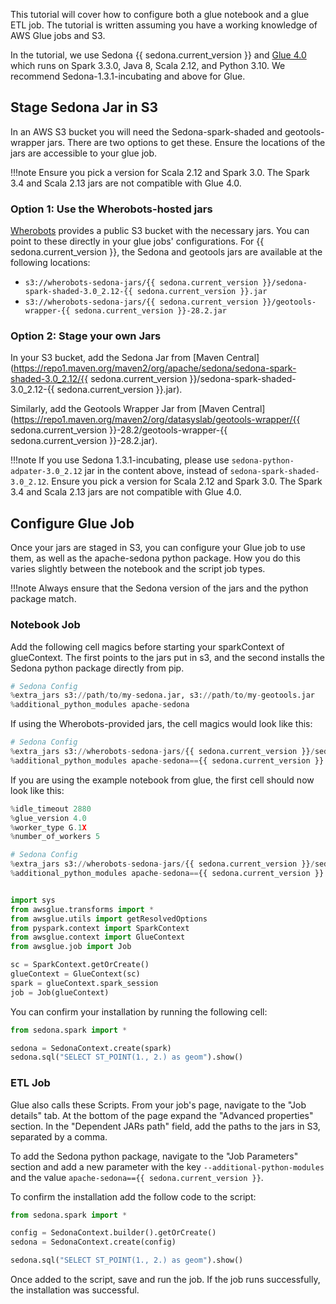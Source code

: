 
This tutorial will cover how to configure both a glue notebook and a glue ETL job. The tutorial is written assuming you
have a working knowledge of AWS Glue jobs and S3.

In the tutorial, we use
Sedona {{ sedona.current_version }} and [Glue 4.0](https://docs.aws.amazon.com/glue/latest/dg/release-notes.html) which runs on Spark 3.3.0, Java 8, Scala 2.12,
and Python 3.10. We recommend Sedona-1.3.1-incubating and above for Glue.

## Stage Sedona Jar in S3

In an AWS S3 bucket you will need the Sedona-spark-shaded and geotools-wrapper jars. There are two options to get these.
Ensure the locations of the jars are accessible to your glue job.

!!!note
    Ensure you pick a version for Scala 2.12 and Spark 3.0. The Spark 3.4 and Scala 2.13 jars are not compatible with
    Glue 4.0.

### Option 1: Use the Wherobots-hosted jars

[Wherobots](https://wherobots.com/) provides a public S3 bucket with the necessary jars. You can point to these directly in your glue jobs'
configurations. For {{ sedona.current_version }}, the Sedona and geotools jars are available at the following locations:

* `s3://wherobots-sedona-jars/{{ sedona.current_version }}/sedona-spark-shaded-3.0_2.12-{{ sedona.current_version }}.jar`
* `s3://wherobots-sedona-jars/{{ sedona.current_version }}/geotools-wrapper-{{ sedona.current_version }}-28.2.jar`

### Option 2: Stage your own Jars

In your S3 bucket, add the Sedona Jar from
[Maven Central](https://repo1.maven.org/maven2/org/apache/sedona/sedona-spark-shaded-3.0_2.12/{{ sedona.current_version }}/sedona-spark-shaded-3.0_2.12-{{ sedona.current_version }}.jar).

Similarly, add the Geotools Wrapper Jar
from [Maven Central](https://repo1.maven.org/maven2/org/datasyslab/geotools-wrapper/{{ sedona.current_version }}-28.2/geotools-wrapper-{{ sedona.current_version }}-28.2.jar).

!!!note
    If you use Sedona 1.3.1-incubating, please use `sedona-python-adpater-3.0_2.12` jar in the content above, instead
    of `sedona-spark-shaded-3.0_2.12`. Ensure you pick a version for Scala 2.12 and Spark 3.0. The Spark 3.4 and Scala
    2.13 jars are not compatible with Glue 4.0.

## Configure Glue Job

Once your jars are staged in S3, you can configure your Glue job to use them, as well as the apache-sedona python
package. How you do this varies slightly between the notebook and the script job types.

!!!note
    Always ensure that the Sedona version of the jars and the python package match.

### Notebook Job

Add the following cell magics before starting your sparkContext of glueContext. The first points to the jars put in s3,
and the second installs the Sedona python package directly from pip.

```python
# Sedona Config
%extra_jars s3://path/to/my-sedona.jar, s3://path/to/my-geotools.jar
%additional_python_modules apache-sedona
```

If using the Wherobots-provided jars, the cell magics would look like this:

```python
# Sedona Config
%extra_jars s3://wherobots-sedona-jars/{{ sedona.current_version }}/sedona-spark-shaded-3.0_2.12-{{ sedona.current_version }}.jar, s3://wherobots-sedona-jars/{{ sedona.current_version }}/geotools-wrapper-{{ sedona.current_version }}-28.2.jar
%additional_python_modules apache-sedona=={{ sedona.current_version }}
```

If you are using the example notebook from glue, the first cell should now look like this:

```python
%idle_timeout 2880
%glue_version 4.0
%worker_type G.1X
%number_of_workers 5

# Sedona Config
%extra_jars s3://wherobots-sedona-jars/{{ sedona.current_version }}/sedona-spark-shaded-3.0_2.12-{{ sedona.current_version }}.jar, s3://wherobots-sedona-jars/{{ sedona.current_version }}/geotools-wrapper-{{ sedona.current_version }}-28.2.jar
%additional_python_modules apache-sedona=={{ sedona.current_version }}


import sys
from awsglue.transforms import *
from awsglue.utils import getResolvedOptions
from pyspark.context import SparkContext
from awsglue.context import GlueContext
from awsglue.job import Job

sc = SparkContext.getOrCreate()
glueContext = GlueContext(sc)
spark = glueContext.spark_session
job = Job(glueContext)
```

You can confirm your installation by running the following cell:

```python
from sedona.spark import *

sedona = SedonaContext.create(spark)
sedona.sql("SELECT ST_POINT(1., 2.) as geom").show()
```

### ETL Job

Glue also calls these Scripts. From your job's page, navigate to the "Job details" tab. At the bottom of the page expand
the "Advanced properties" section. In the "Dependent JARs path" field, add the paths to the jars in S3, separated by a comma.

To add the Sedona python package, navigate to the "Job Parameters" section and add a new parameter with the key
`--additional-python-modules` and the value `apache-sedona=={{ sedona.current_version }}`.

To confirm the installation add the follow code to the script:

```python
from sedona.spark import *

config = SedonaContext.builder().getOrCreate()
sedona = SedonaContext.create(config)

sedona.sql("SELECT ST_POINT(1., 2.) as geom").show()
```

Once added to the script, save and run the job. If the job runs successfully, the installation was successful.
